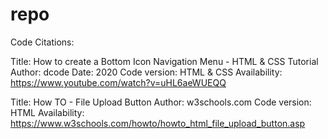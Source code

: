 repo
====

Code Citations:

Title: How to create a Bottom Icon Navigation Menu - HTML & CSS Tutorial
Author: dcode
Date: 2020
Code version: HTML & CSS
Availability: https://www.youtube.com/watch?v=uHL6aeWUEQQ 

Title: How TO - File Upload Button
Author: w3schools.com
Code version: HTML
Availability: https://www.w3schools.com/howto/howto_html_file_upload_button.asp

